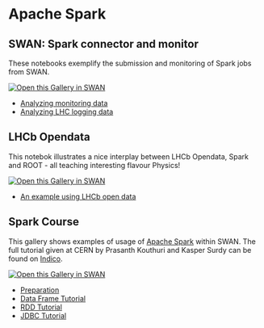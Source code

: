 # Apache Spark

## SWAN: Spark connector and monitor

These notebooks exemplify the submission and monitoring of Spark jobs from SWAN.

[<img class="open_in_swan" data-path="apache_spark1" data-name="SWAN: Spark connector and monitor" alt="Open this Gallery in SWAN" src="https://swanserver.web.cern.ch/swanserver/images/badge_swan_white_150.png">][gallery_url1]

* [Analyzing monitoring data](apache_spark1/analytix-hostmetrics-example.ipynb)
* [Analyzing LHC logging data](apache_spark1/NXCals-example.ipynb)

## LHCb Opendata

This notebok illustrates a nice interplay between LHCb Opendata, Spark and ROOT - all teaching interesting flavour Physics!

[<img class="open_in_swan" data-path="basic" data-name="Basic Examples (including LHCb Opendata)" alt="Open this Gallery in SWAN" src="https://swanserver.web.cern.ch/swanserver/images/badge_swan_white_150.png">][gallery_url2]

* [An example using LHCb open data](basic/notebooks/LHCb_OpenData_Spark.ipynb)

## Spark Course

This gallery shows examples of usage of [Apache Spark][spark] within SWAN. The full tutorial given at CERN by Prasanth Kouthuri and Kasper Surdy can be found on [Indico][event].

[<img class="open_in_swan" data-path="apache_spark2" data-name="Spark course/Hadoop tutorials" alt="Open this Gallery in SWAN" src="https://swanserver.web.cern.ch/swanserver/images/badge_swan_white_150.png">][gallery_url3]

* [Preparation](apache_spark2/3_spark/Preparation.ipynb)
* [Data Frame Tutorial](apache_spark2/3_spark/Tutorial_DataFrame_Final.ipynb)
* [RDD Tutorial](apache_spark2/3_spark/Tutorial_RDD_Final.ipynb)
* [JDBC Tutorial](apache_spark2/3_spark/Tutorial_JDBC_Final.ipynb)

[spark]: http://spark.apache.org/
[event]: https://indico.cern.ch/event/546002/
[gallery_url1]:https://cern.ch/swanserver/cgi-bin/go/?projurl=https://github.com/prasanthkothuri/swan-spark-notebooks.git
[gallery_url2]:https://cern.ch/swanserver/cgi-bin/go/?projurl=https://github.com/dpiparo/swanExamples.git
[gallery_url3]:https://cern.ch/swanserver/cgi-bin/go/?projurl=https://github.com/prasanthkothuri/hadoop-tutorials-2016.git